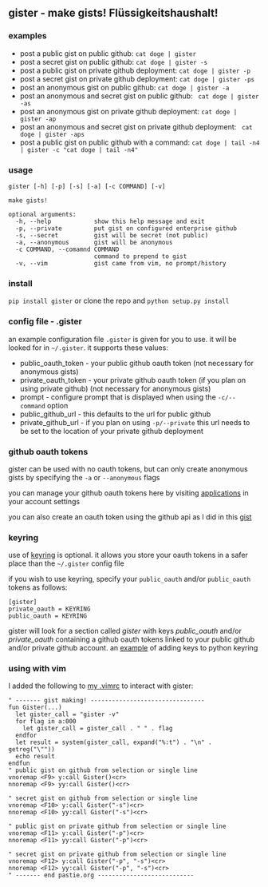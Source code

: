 ## gister - make gists! Flüssigkeitshaushalt!

### examples
* post a public gist on public github:
`cat doge | gister`
* post a secret gist on public github:
`cat doge | gister -s`
* post a public gist on private github deployment:
`cat doge | gister -p`
* post a secret gist on private github deployment:
`cat doge | gister -ps`
* post an anonymous gist on public github:
`cat doge | gister -a`
* post an anonymous and secret gist on public github:
` cat doge | gister -as`
* post an anonymous gist on private github deployment:
`cat doge | gister -ap`
* post an anonymous and secret gist on private github deployment:
` cat doge | gister -aps`
* post a public gist on public github with a command:
`cat doge | tail -n4 | gister -c "cat doge | tail -n4"`

### usage
    gister [-h] [-p] [-s] [-a] [-c COMMAND] [-v]

    make gists!

    optional arguments:
      -h, --help            show this help message and exit
      -p, --private         put gist on configured enterprise github
      -s, --secret          gist will be secret (not public)
      -a, --anonymous       gist will be anonymous
      -c COMMAND, --comamnd COMMAND
                            command to prepend to gist
      -v, --vim             gist came from vim, no prompt/history

### install
`pip install gister` or clone the repo and `python setup.py install`

### config file - .gister
an example configuration file `.gister` is given for you to use. it will be looked for in `~/.gister`. it supports these values:

* public\_oauth\_token - your public github oauth token (not necessary for anonymous gists)
* private\_oauth\_token - your private github oauth token (if you plan on using private github) (not necessary for anonymous gists)
* prompt - configure prompt that is displayed when using the `-c/--command` option
* public\_github\_url - this defaults to the url for public github
* private\_github\_url - if you plan on using `-p/--private` this url needs to be set to the location of your private github deployment

### github oauth tokens
gister can be used with no oauth tokens, but can only create anonymous gists by specifying the `-a` or `--anonymous` flags

you can manage your github oauth tokens here by visiting [applications](https://github.com/settings/applications) in your account settings

you can also create an oauth token using the github api as I did in this [gist](http://gist.github.com/4482201)

### keyring
use of [keyring](http://pypi.python.org/pypi/keyring) is optional. it allows you store your oauth tokens in a safer place than the `~/.gister` config file

if you wish to use keyring, specify your `public_oauth` and/or `public_oauth` tokens as follows:
```
[gister]
private_oauth = KEYRING
public_oauth = KEYRING
```

gister will look for a section called *gister* with keys *public_oauth* and/or *private_oauth* containing a github oauth tokens linked to your public github and/or private github account. an [example](https://gist.github.com/4481060) of adding keys to python keyring

### using with vim
I added the following to [my .vimrc](http://github.com/tr3buchet/conf/blob/master/.vimrc) to interact with gister:

    " ------- gist making! --------------------------------
    fun Gister(...)
      let gister_call = "gister -v"
      for flag in a:000
        let gister_call = gister_call . " " . flag
      endfor
      let result = system(gister_call, expand("%:t") . "\n" . getreg("\""))
      echo result
    endfun
    " public gist on github from selection or single line
    vnoremap <F9> y:call Gister()<cr>
    nnoremap <F9> yy:call Gister()<cr>

    " secret gist on github from selection or single line
    vnoremap <F10> y:call Gister("-s")<cr>
    nnoremap <F10> yy:call Gister("-s")<cr>

    " public gist on private github from selection or single line
    vnoremap <F11> y:call Gister("-p")<cr>
    nnoremap <F11> yy:call Gister("-p")<cr>

    " secret gist on private github from selection or single line
    vnoremap <F12> y:call Gister("-p", "-s")<cr>
    nnoremap <F12> yy:call Gister("-p", "-s")<cr>
    " ------- end pastie.org ---------------------------
